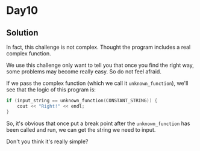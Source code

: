 # Day10
## Solution
In fact, this challenge is not complex. Thought the program includes a real complex function.

We use this challenge only want to tell you that once you find the right way, some problems may become really easy. So do not feel afraid.

If we pass the complex function (which we call it `unknown_function`), we'll see that the logic of this program is:

```cpp
if (input_string == unknown_function(CONSTANT_STRING)) {
    cout << "Right!" << endl;
}
```

So, it's obvious that once put a break point after the `unknown_function` has been called and run, we can get the string we need to input.

Don't you think it's really simple?
